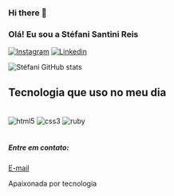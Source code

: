 ### Hi there 👋

### Olá! Eu sou a Stéfani Santini Reis

[![Instagram](https://img.shields.io/badge/Instagram-E4405F?style=for-the-badge&logo=instagram&logoColor=white)](https://www.instagram.com/santinistefani/)
[![Linkedin](https://img.shields.io/badge/LinkedIn-0077B5?style=for-the-badge&logo=linkedin&logoColor=white)](https://www.linkedin.com/in/stefanisantinireis/)

![Stéfani GitHub stats](https://github-readme-stats.vercel.app/api?username=stefanisantini&show_icons=true&theme=radical)

## Tecnologia que uso no meu dia
<div style="display: inline_block"><br/>
	<img align="center" alt="html5" src="https://img.shields.io/badge/HTML5-E34F26?style=for-the-badge&logo=html5&logoColor=white" />
	<img align="center" alt="css3" src="https://img.shields.io/badge/CSS3-1572B6?style=for-the-badge&logo=css3&logoColor=white" />
	<img align="center" alt="ruby" src="https://img.shields.io/badge/Ruby-CC342D?style=for-the-badge&logo=ruby&logoColor=white" />
	</div><br/>


##### Entre em contato:
[E-mail](stefani_santini@hotmail.com)<br/>

Apaixonada por tecnologia
